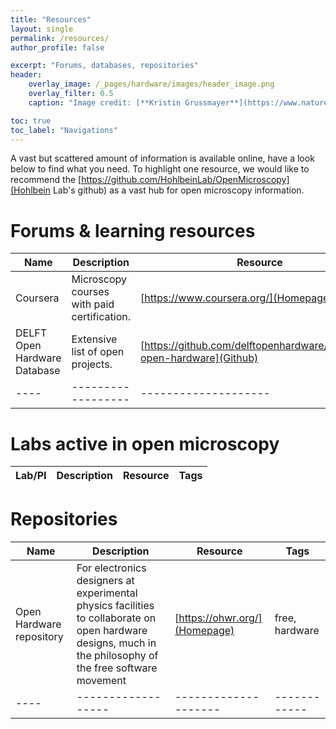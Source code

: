 ```yaml
---
title: "Resources"
layout: single
permalink: /resources/
author_profile: false

excerpt: "Forums, databases, repositories"
header: 
    overlay_image: /_pages/hardware/images/header_image.png
    overlay_filter: 0.5
    caption: "Image credit: [**Kristin Grussmayer**](https://www.nature.com/articles/ncomms6830)"

toc: true
toc_label: "Navigations"
---
```

A vast but scattered amount of information is available online, have a look below to find what you need. To highlight one resource, we would like to recommend the  [https://github.com/HohlbeinLab/OpenMicroscopy](Hohlbein Lab's github) as a vast hub for open microscopy information. 

# Forums & learning resources
| Name | Description    | Resource           | Tags    |
|----|------------------|--------------------|------------|
| Coursera | Microscopy courses with paid certification. | [https://www.coursera.org/](Homepage) | education, free, paid | 
| DELFT Open Hardware Database | Extensive list of open projects.| [https://github.com/delftopenhardware/awesome-open-hardware](Github) | free, tools, education | 
|----|------------------|--------------------|------------|



# Labs active in open microscopy
| Lab/PI | Description    | Resource           | Tags    |
|----|------------------|--------------------|------------|


# Repositories
| Name | Description    | Resource           | Tags    |
|----|------------------|--------------------|------------|
|Open Hardware repository|For electronics designers at experimental physics facilities to collaborate on open hardware designs, much in the philosophy of the free software movement|[https://ohwr.org/](Homepage)|free, hardware|
|----|------------------|--------------------|------------|